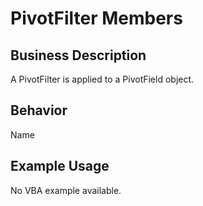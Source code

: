 # PivotFilter Members

## Business Description
A PivotFilter is applied to a PivotField object.

## Behavior
Name

## Example Usage
No VBA example available.